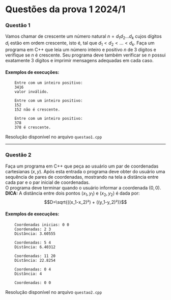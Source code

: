 # Questões da prova 1 2024/1

### Questão 1

Vamos chamar de crescente um número natural $n = d_1 d_2 ... d_k$ cujos dígitos $d_i$ estão em ordem crescente, isto é, tal que $d_1 < d_2 < ... < d_k$. Faça um programa em C++ que leia um número inteiro e positivo $n$ de 3 dígitos e verifique se $n$ é crescente. Seu programa deve também verificar se $n$ possui exatamente 3 dígitos e imprimir mensagens adequadas em cada caso.

#### Exemplos de execuções:

```shell
    Entre com um inteiro positivo:
    3416
    valor inválido.
```

```shell
    Entre com um inteiro positivo:
    152
    152 não é crescente.
```

```shell
    Entre com um inteiro positivo:
    378
    378 é crescente.
```

Resolução disponível no arquivo `questao1.cpp`

---

### Questão 2

Faça um programa em C++ que peça ao usuário um par de coordenadas cartesianas $(x,y)$. Após esta entrada o programa deve obter do usuário uma sequência de pares de coordenadas, mostrando na tela a distância entre cada par e o par inicial de coordenadas.  
O programa deve terminar quando o usuário informar a coordenada $(0,0)$.  
**DICA:** A distância entre dois pontos $(x_1,y_1)$ e $(x_2,y_2)$ é dada por: $$D=\sqrt{((x_1-x_2)²) + ((y_1-y_2)²)}$$

#### Exemplos de execuções:

```shell
    Coordenadas inicias: 0 0
    Coordenadas: 2 3
    Distância: 3.60555

    Coordenadas: 5 4
    Distância: 6.40312

    Coordenadas: 11 20
    Distância: 22.8254

    Coordenadas: 0 4
    Distância: 4

    Coordenadas: 0 0
```

Resolução disponível no arquivo `questao2.cpp`
